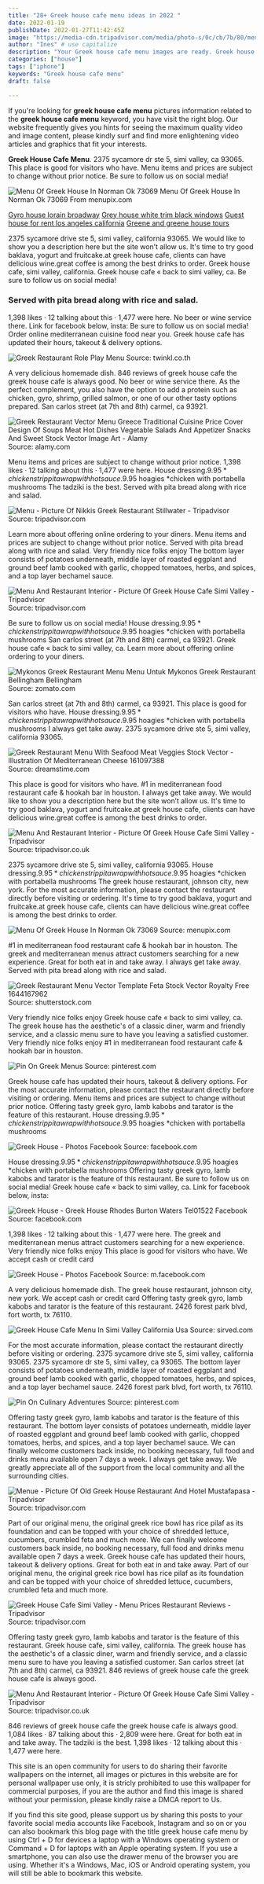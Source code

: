 ```yaml
---
title: "28+ Greek house cafe menu ideas in 2022 "
date: 2022-01-19
publishDate: 2022-01-27T11:42:45Z
image: "https://media-cdn.tripadvisor.com/media/photo-s/0c/cb/7b/80/menu-and-restaurant-interior.jpg"
author: "Ines" # use capitalize
description: "Your Greek house cafe menu images are ready. Greek house cafe menu are a topic that is being searched for and liked by netizens now. You can Download the Greek house cafe menu files here. Find and Download all free images."
categories: ["house"]
tags: ["iphone"]
keywords: "Greek house cafe menu"
draft: false

---
```


If you're looking for **greek house cafe menu** pictures information related to the **greek house cafe menu** keyword, you have visit the right  blog.  Our website frequently  gives you  hints  for seeing  the maximum  quality video and image  content, please kindly surf and find more enlightening video articles and graphics  that fit your interests.

**Greek House Cafe Menu**. 2375 sycamore dr ste 5, simi valley, ca 93065. This place is good for visitors who have. Menu items and prices are subject to change without prior notice. Be sure to follow us on social media!

![Menu Of Greek House In Norman Ok 73069](https://www.menupix.com/menu_img/20190130319803_01.jpg "Menu Of Greek House In Norman Ok 73069")
Menu Of Greek House In Norman Ok 73069 From menupix.com

[Gyro house lorain broadway](/gyro-house-lorain-broadway/)
[Grey house white trim black windows](/grey-house-white-trim-black-windows/)
[Guest house for rent los angeles california](/guest-house-for-rent-los-angeles-california/)
[Greene and greene house tours](/greene-and-greene-house-tours/)

2375 sycamore drive ste 5, simi valley, california 93065. We would like to show you a description here but the site won’t allow us. It&#039;s time to try good baklava, yogurt and fruitcake.at greek house cafe, clients can have delicious wine.great coffee is among the best drinks to order. Greek house cafe, simi valley, california. Greek house cafe « back to simi valley, ca. Be sure to follow us on social media!

### Served with pita bread along with rice and salad.

1,398 likes · 12 talking about this · 1,477 were here. No beer or wine service there. Link for facebook below, insta: Be sure to follow us on social media! Order online mediterranean cuisine food near you. Greek house cafe has updated their hours, takeout &amp; delivery options.


![Greek Restaurant Role Play Menu](https://images.twinkl.co.uk/tw1n/image/private/t_630/image_repo/ab/8f/t-t-27921-greek-restaurant-role-play-menu-_ver_1.jpg "Greek Restaurant Role Play Menu")
Source: twinkl.co.th

A very delicious homemade dish. 846 reviews of greek house cafe the greek house cafe is always good. No beer or wine service there. As the perfect complement, you also have the option to add a protein such as chicken, gyro, shrimp, grilled salmon, or one of our other tasty options prepared. San carlos street (at 7th and 8th) carmel, ca 93921.

![Greek Restaurant Vector Menu Greece Traditional Cuisine Price Cover Design Of Soups Meat Hot Dishes Vegetable Salads And Appetizer Snacks And Sweet Stock Vector Image Art - Alamy](https://c8.alamy.com/comp/2EE5TB9/greek-restaurant-vector-menu-greece-traditional-cuisine-price-cover-design-of-soups-meat-hot-dishes-vegetable-salads-and-appetizer-snacks-and-sweet-2EE5TB9.jpg "Greek Restaurant Vector Menu Greece Traditional Cuisine Price Cover Design Of Soups Meat Hot Dishes Vegetable Salads And Appetizer Snacks And Sweet Stock Vector Image Art - Alamy")
Source: alamy.com

Menu items and prices are subject to change without prior notice. 1,398 likes · 12 talking about this · 1,477 were here. House dressing.$9.95 *chicken strip pita wrap with hot sauce.$9.95 hoagies *chicken with portabella mushrooms The tadziki is the best. Served with pita bread along with rice and salad.

![Menu - Picture Of Nikkis Greek Restaurant Stillwater - Tripadvisor](https://media-cdn.tripadvisor.com/media/photo-s/12/e6/9c/95/menu.jpg "Menu - Picture Of Nikkis Greek Restaurant Stillwater - Tripadvisor")
Source: tripadvisor.com

Learn more about offering online ordering to your diners. Menu items and prices are subject to change without prior notice. Served with pita bread along with rice and salad. Very friendly nice folks enjoy The bottom layer consists of potatoes underneath, middle layer of roasted eggplant and ground beef lamb cooked with garlic, chopped tomatoes, herbs, and spices, and a top layer bechamel sauce.

![Menu And Restaurant Interior - Picture Of Greek House Cafe Simi Valley - Tripadvisor](https://media-cdn.tripadvisor.com/media/photo-s/0c/cb/7b/82/menu-and-restaurant-interior.jpg "Menu And Restaurant Interior - Picture Of Greek House Cafe Simi Valley - Tripadvisor")
Source: tripadvisor.com

Be sure to follow us on social media! House dressing.$9.95 *chicken strip pita wrap with hot sauce.$9.95 hoagies *chicken with portabella mushrooms San carlos street (at 7th and 8th) carmel, ca 93921. Greek house cafe « back to simi valley, ca. Learn more about offering online ordering to your diners.

![Mykonos Greek Restaurant Menu Menu Untuk Mykonos Greek Restaurant Bellingham Bellingham](https://b.zmtcdn.com/data/menus/159/17298159/5c5a98ce516e9c93e209f6453afdbed7.jpg "Mykonos Greek Restaurant Menu Menu Untuk Mykonos Greek Restaurant Bellingham Bellingham")
Source: zomato.com

San carlos street (at 7th and 8th) carmel, ca 93921. This place is good for visitors who have. House dressing.$9.95 *chicken strip pita wrap with hot sauce.$9.95 hoagies *chicken with portabella mushrooms I always get take away. 2375 sycamore drive ste 5, simi valley, california 93065.

![Greek Restaurant Menu With Seafood Meat Veggies Stock Vector - Illustration Of Mediterranean Cheese 161097388](https://thumbs.dreamstime.com/z/greek-restaurant-menu-seafood-meat-veggies-greek-restaurant-folded-menu-template-seafood-fish-meat-vegetable-dishes-161097388.jpg "Greek Restaurant Menu With Seafood Meat Veggies Stock Vector - Illustration Of Mediterranean Cheese 161097388")
Source: dreamstime.com

This place is good for visitors who have. #1 in mediterranean food restaurant cafe &amp; hookah bar in houston. I always get take away. We would like to show you a description here but the site won’t allow us. It&#039;s time to try good baklava, yogurt and fruitcake.at greek house cafe, clients can have delicious wine.great coffee is among the best drinks to order.

![Menu And Restaurant Interior - Picture Of Greek House Cafe Simi Valley - Tripadvisor](https://media-cdn.tripadvisor.com/media/photo-s/0c/cb/7b/83/menu-and-restaurant-interior.jpg "Menu And Restaurant Interior - Picture Of Greek House Cafe Simi Valley - Tripadvisor")
Source: tripadvisor.co.uk

2375 sycamore drive ste 5, simi valley, california 93065. House dressing.$9.95 *chicken strip pita wrap with hot sauce.$9.95 hoagies *chicken with portabella mushrooms The greek house restaurant, johnson city, new york. For the most accurate information, please contact the restaurant directly before visiting or ordering. It&#039;s time to try good baklava, yogurt and fruitcake.at greek house cafe, clients can have delicious wine.great coffee is among the best drinks to order.

![Menu Of Greek House In Norman Ok 73069](https://www.menupix.com/menu_img/20190130319803_01.jpg "Menu Of Greek House In Norman Ok 73069")
Source: menupix.com

#1 in mediterranean food restaurant cafe &amp; hookah bar in houston. The greek and mediterranean menus attract customers searching for a new experience. Great for both eat in and take away. I always get take away. Served with pita bread along with rice and salad.

![Greek Restaurant Menu Vector Template Feta Stock Vector Royalty Free 1644167962](https://image.shutterstock.com/image-vector/greek-restaurant-menu-vector-template-600w-1644167962.jpg "Greek Restaurant Menu Vector Template Feta Stock Vector Royalty Free 1644167962")
Source: shutterstock.com

Very friendly nice folks enjoy Greek house cafe « back to simi valley, ca. The greek house has the aesthetic&#039;s of a classic diner, warm and friendly service, and a classic menu sure to have you leaving a satisfied customer. Very friendly nice folks enjoy #1 in mediterranean food restaurant cafe &amp; hookah bar in houston.

![Pin On Greek Menus](https://i.pinimg.com/474x/7d/4d/22/7d4d2278be0f84a9673765ecd885c6f1.jpg "Pin On Greek Menus")
Source: pinterest.com

Greek house cafe has updated their hours, takeout &amp; delivery options. For the most accurate information, please contact the restaurant directly before visiting or ordering. Menu items and prices are subject to change without prior notice. Offering tasty greek gyro, lamb kabobs and tarator is the feature of this restaurant. House dressing.$9.95 *chicken strip pita wrap with hot sauce.$9.95 hoagies *chicken with portabella mushrooms

![Greek House - Photos Facebook](https://lookaside.fbsbx.com/lookaside/crawler/media/?media_id=171190954352673 "Greek House - Photos Facebook")
Source: facebook.com

House dressing.$9.95 *chicken strip pita wrap with hot sauce.$9.95 hoagies *chicken with portabella mushrooms Offering tasty greek gyro, lamb kabobs and tarator is the feature of this restaurant. Be sure to follow us on social media! Greek house cafe « back to simi valley, ca. Link for facebook below, insta:

![Greek House - Greek House Rhodes Burton Waters Tel01522 Facebook](https://lookaside.fbsbx.com/lookaside/crawler/media/?media_id=185404712931297 "Greek House - Greek House Rhodes Burton Waters Tel01522 Facebook")
Source: facebook.com

1,398 likes · 12 talking about this · 1,477 were here. The greek and mediterranean menus attract customers searching for a new experience. Very friendly nice folks enjoy This place is good for visitors who have. We accept cash or credit card

![Greek House - Photos Facebook](https://lookaside.fbsbx.com/lookaside/crawler/media/?media_id=337247821080318 "Greek House - Photos Facebook")
Source: m.facebook.com

A very delicious homemade dish. The greek house restaurant, johnson city, new york. We accept cash or credit card Offering tasty greek gyro, lamb kabobs and tarator is the feature of this restaurant. 2426 forest park blvd, fort worth, tx 76110.

![Greek House Cafe Menu In Simi Valley California Usa](https://d6ozfheqtj1tz.cloudfront.net/ChIJv0OduiIp6IARAD1xvsnQ2IM/5f294b89bea2e.jpg "Greek House Cafe Menu In Simi Valley California Usa")
Source: sirved.com

For the most accurate information, please contact the restaurant directly before visiting or ordering. 2375 sycamore drive ste 5, simi valley, california 93065. 2375 sycamore dr ste 5, simi valley, ca 93065. The bottom layer consists of potatoes underneath, middle layer of roasted eggplant and ground beef lamb cooked with garlic, chopped tomatoes, herbs, and spices, and a top layer bechamel sauce. 2426 forest park blvd, fort worth, tx 76110.

![Pin On Culinary Adventures](https://i.pinimg.com/736x/be/79/b0/be79b03fd90042028a0933ae098f85c7--greek-restaurant-branding-restaurant-ideas.jpg "Pin On Culinary Adventures")
Source: pinterest.com

Offering tasty greek gyro, lamb kabobs and tarator is the feature of this restaurant. The bottom layer consists of potatoes underneath, middle layer of roasted eggplant and ground beef lamb cooked with garlic, chopped tomatoes, herbs, and spices, and a top layer bechamel sauce. We can finally welcome customers back inside, no booking necessary, full food and drinks menu available open 7 days a week. I always get take away. We greatly appreciate all of the support from the local community and all the surrounding cities.

![Menue - Picture Of Old Greek House Restaurant And Hotel Mustafapasa - Tripadvisor](https://media-cdn.tripadvisor.com/media/photo-s/06/91/17/41/menu.jpg "Menue - Picture Of Old Greek House Restaurant And Hotel Mustafapasa - Tripadvisor")
Source: tripadvisor.com

Part of our original menu, the original greek rice bowl has rice pilaf as its foundation and can be topped with your choice of shredded lettuce, cucumbers, crumbled feta and much more. We can finally welcome customers back inside, no booking necessary, full food and drinks menu available open 7 days a week. Greek house cafe has updated their hours, takeout &amp; delivery options. Great for both eat in and take away. Part of our original menu, the original greek rice bowl has rice pilaf as its foundation and can be topped with your choice of shredded lettuce, cucumbers, crumbled feta and much more.

![Greek House Cafe Simi Valley - Menu Prices Restaurant Reviews - Tripadvisor](https://media-cdn.tripadvisor.com/media/photo-s/0e/64/f4/50/from-the-outside-looking.jpg "Greek House Cafe Simi Valley - Menu Prices Restaurant Reviews - Tripadvisor")
Source: tripadvisor.com

Offering tasty greek gyro, lamb kabobs and tarator is the feature of this restaurant. Greek house cafe, simi valley, california. The greek house has the aesthetic&#039;s of a classic diner, warm and friendly service, and a classic menu sure to have you leaving a satisfied customer. San carlos street (at 7th and 8th) carmel, ca 93921. 846 reviews of greek house cafe the greek house cafe is always good.

![Menu And Restaurant Interior - Picture Of Greek House Cafe Simi Valley - Tripadvisor](https://media-cdn.tripadvisor.com/media/photo-s/0c/cb/7b/80/menu-and-restaurant-interior.jpg "Menu And Restaurant Interior - Picture Of Greek House Cafe Simi Valley - Tripadvisor")
Source: tripadvisor.co.uk

846 reviews of greek house cafe the greek house cafe is always good. 1,084 likes · 87 talking about this · 2,809 were here. Great for both eat in and take away. The tadziki is the best. 1,398 likes · 12 talking about this · 1,477 were here.

This site is an open community for users to do sharing their favorite wallpapers on the internet, all images or pictures in this website are for personal wallpaper use only, it is stricly prohibited to use this wallpaper for commercial purposes, if you are the author and find this image is shared without your permission, please kindly raise a DMCA report to Us.

If you find this site good, please support us by sharing this posts to your favorite social media accounts like Facebook, Instagram and so on or you can also bookmark this blog page with the title greek house cafe menu by using Ctrl + D for devices a laptop with a Windows operating system or Command + D for laptops with an Apple operating system. If you use a smartphone, you can also use the drawer menu of the browser you are using. Whether it's a Windows, Mac, iOS or Android operating system, you will still be able to bookmark this website.
